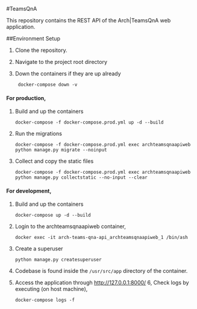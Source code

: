 #TeamsQnA

This repository contains the REST API of the Arch|TeamsQnA web application.

##Environment Setup
1. Clone the repository.
1. Navigate to the project root directory
2. Down the containers if they are up already
        
        docker-compose down -v
#### For production,
1. Build and up the containers
      
       docker-compose -f docker-compose.prod.yml up -d --build
2. Run the migrations
    
       docker-compose -f docker-compose.prod.yml exec archteamsqnaapiweb python manage.py migrate --noinput
3. Collect and copy the static files
    
       docker-compose -f docker-compose.prod.yml exec archteamsqnaapiweb python manage.py collectstatic --no-input --clear
#### For development,
1. Build and up the containers
      
       docker-compose up -d --build
2. Login to the archteamsqnaapiweb container,
    
       docker exec -it arch-teams-qna-api_archteamsqnaapiweb_1 /bin/ash
    
3. Create a superuser
    
       python manage.py createsuperuser
4. Codebase is found inside the `/usr/src/app` directory of the container.
5. Access the application through http://127.0.0.1:8000/
6, Check logs by executing (on host machine),
        
       docker-compose logs -f
    
